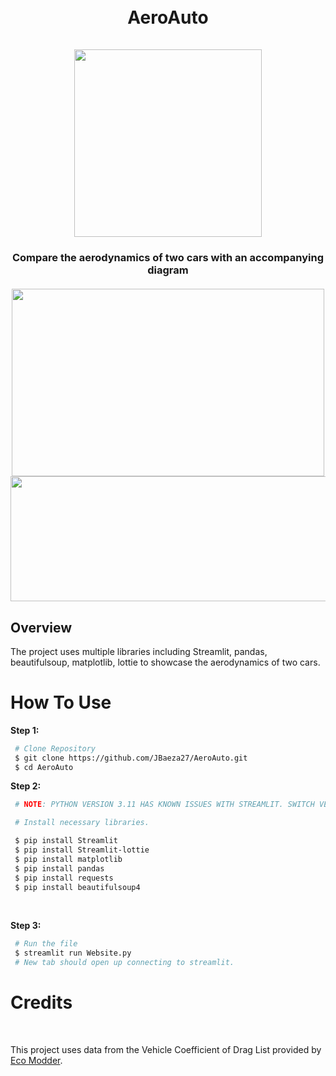<h1 align="center">
  <br>
  AeroAuto
  <br>
  <br>
  <a><img src="https://github.com/user-attachments/assets/7f2ce19b-bfb0-4af6-a210-5ab9eb92e72d" width="300" height="300"></a>




<h3 align="center">
  Compare the aerodynamics of two cars with an accompanying diagram
   <br>
   <br>
  <a><img src="https://github.com/user-attachments/assets/c805fb10-0faa-4808-842b-4f178688b7ad" width="500" height="300"></a>
  <a><img src="https://github.com/user-attachments/assets/71f5688f-822f-4997-a7be-aa0da7646fb2" width="600" height="200"></a>
</h3>

## Overview
<p> The project uses multiple libraries including Streamlit, pandas, beautifulsoup, matplotlib, lottie to showcase the aerodynamics of two cars.</p>


<h1>
  How To Use
</h1>

**Step 1:**
<br>

```bash
 # Clone Repository
 $ git clone https://github.com/JBaeza27/AeroAuto.git
 $ cd AeroAuto
```

**Step 2:**
```bash
 # NOTE: PYTHON VERSION 3.11 HAS KNOWN ISSUES WITH STREAMLIT. SWITCH VERSIONS IF NOT COMPATIBLE.

 # Install necessary libraries.

 $ pip install Streamlit
 $ pip install Streamlit-lottie
 $ pip install matplotlib
 $ pip install pandas
 $ pip install requests
 $ pip install beautifulsoup4
```

<br>

**Step 3:**

```bash
 # Run the file
 $ streamlit run Website.py
 # New tab should open up connecting to streamlit. 
```
<h1>Credits</h1>
<br>
<p>This project uses data from the Vehicle Coefficient of Drag List provided by <a href="https://ecomodder.com/wiki/Vehicle_Coefficient_of_Drag_List">Eco Modder</a>.</p> 
